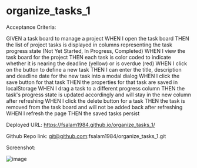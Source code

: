 # organize_tasks_1

Acceptance Criteria:

GIVEN a task board to manage a project
WHEN I open the task board
THEN the list of project tasks is displayed in columns representing the task progress state (Not Yet Started, In Progress, Completed)
WHEN I view the task board for the project
THEN each task is color coded to indicate whether it is nearing the deadline (yellow) or is overdue (red)
WHEN I click on the button to define a new task
THEN I can enter the title, description and deadline date for the new task into a modal dialog
WHEN I click the save button for that task
THEN the properties for that task are saved in localStorage
WHEN I drag a task to a different progress column
THEN the task's progress state is updated accordingly and will stay in the new column after refreshing
WHEN I click the delete button for a task
THEN the task is removed from the task board and will not be added back after refreshing
WHEN I refresh the page
THEN the saved tasks persist



Deployed URL: 
https://fsalam1984.github.io/organize_tasks_1/

Github Repo link:
git@github.com:fsalam1984/organize_tasks_1.git

Screenshot:

![image](https://github.com/fsalam1984/organize_tasks_1/assets/161408871/53b8cb63-4000-405c-ae24-d1b356da3b2a)
